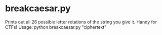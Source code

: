 # breakcaesar.py
Prints out all 26 possible letter rotations of the string you give it. Handy for CTFs!
Usage: python breakcaesar.py "ciphertext"

